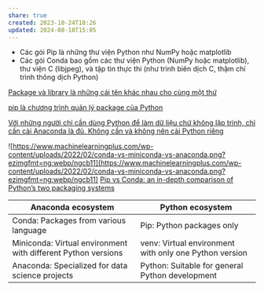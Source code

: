 ```yaml
---
share: true
created: 2023-10-24T18:26
updated: 2024-08-18T15:05
---
```

- Các gói Pip là những thư viện Python như NumPy hoặc matplotlib
- Các gói Conda bao gồm các thư viện Python (NumPy hoặc matplotlib), thư viện C (libjpeg), và tập tin thực thi (như trình biên dịch C, thậm chí trình thông dịch Python)

[Package và library là những cái tên khác nhau cho cùng một thứ](../../../../../../Kh%C3%A1i%20ni%E1%BB%87m%20c%C6%A1%20b%E1%BA%A3n%20v%C3%A0%20nguy%C3%AAn%20l%C3%BD%20l%E1%BA%ADp%20tr%C3%ACnh/Kh%C3%A1i%20ni%E1%BB%87m%20c%C6%A1%20b%E1%BA%A3n%20v%E1%BB%81%20l%E1%BA%ADp%20tr%C3%ACnh%20h%C6%B0%E1%BB%9Bng%20v%E1%BA%ADt%20th%E1%BB%83/M%C3%B4%20%C4%91un/Package%20v%C3%A0%20library%20l%C3%A0%20nh%E1%BB%AFng%20c%C3%A1i%20t%C3%AAn%20kh%C3%A1c%20nhau%20cho%20c%C3%B9ng%20m%E1%BB%99t%20th%E1%BB%A9.md)

[pip là chương trình quản lý package của Python](../Pip%20l%C3%A0%20ch%C6%B0%C6%A1ng%20tr%C3%ACnh%20qu%E1%BA%A3n%20l%C3%BD%20package%20c%E1%BB%A7a%20Python.md)

[Với những người chỉ cần dùng Python để làm dữ liệu chứ không lập trình, chỉ cần cài Anaconda là đủ. Không cần và không nên cài Python riêng](./V%E1%BB%9Bi%20nh%E1%BB%AFng%20ng%C6%B0%E1%BB%9Di%20ch%E1%BB%89%20c%E1%BA%A7n%20d%C3%B9ng%20Python%20%C4%91%E1%BB%83%20l%C3%A0m%20d%E1%BB%AF%20li%E1%BB%87u%20ch%E1%BB%A9%20kh%C3%B4ng%20l%E1%BA%ADp%20tr%C3%ACnh,%20ch%E1%BB%89%20c%E1%BA%A7n%20c%C3%A0i%20Anaconda%20l%C3%A0%20%C4%91%E1%BB%A7.%20Kh%C3%B4ng%20c%E1%BA%A7n%20v%C3%A0%20kh%C3%B4ng%20n%C3%AAn%20c%C3%A0i%20Python%20ri%C3%AAng.md)

![https://www.machinelearningplus.com/wp-content/uploads/2022/02/conda-vs-miniconda-vs-anaconda.png?ezimgfmt=ng:webp/ngcb11](https://www.machinelearningplus.com/wp-content/uploads/2022/02/conda-vs-miniconda-vs-anaconda.png?ezimgfmt=ng:webp/ngcb11)
[Pip vs Conda: an in-depth comparison of Python’s two packaging systems](https://pythonspeed.com/articles/conda-vs-pip/)

| Anaconda ecosystem                                            | Python ecosystem                                       |
| ------------------------------------------------------------- | ------------------------------------------------------ |
| Conda: Packages from various language                         | Pip: Python packages only                              |
| Miniconda: Virtual environment with different Python versions | venv: Virtual environment with only one Python version |
| Anaconda: Specialized for data science projects               | Python: Suitable for general Python development        |
